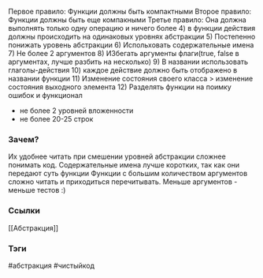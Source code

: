 
Первое правило: Функции должны быть компактными 
Второе правило: Функции должны быть  еще компакными
Третье правило: Она должна выполнять только одну операцию и ничего более
4) в функции действия должны происходить на одинаковых уровнях абстракции 
5) Постепенно понижать уровень абстракции
6) Испольховать содержательные имена
7) Не более 2 аргументов
8) ИЗбегать аргументы флаги(true, false в аргументах, лучше разбить на несколько)
9) В названии использовать глаголы-действия
10) каждое действие должно быть отображено в названии функции
11)  Изменение состояния своего класса > изменение состояния выходного элемента
12) Разделять функции на поимку ошибок и функционал


- не более 2 уровней вложенности
- не более 20-25 строк



### Зачем? 
Их удобнее читать 
при смешении уровней абстракции сложнее понимать код.
Содержательные имена лучше коротких, так как они передают суть функции
Функции с большим количеством аргументов сложно читать и приходиться перечитывать.
Меньше аргументов - меньше тестов :)

### Ссылки
[[Абстракция]]

### Тэги
#абстракция #чистыйкод
